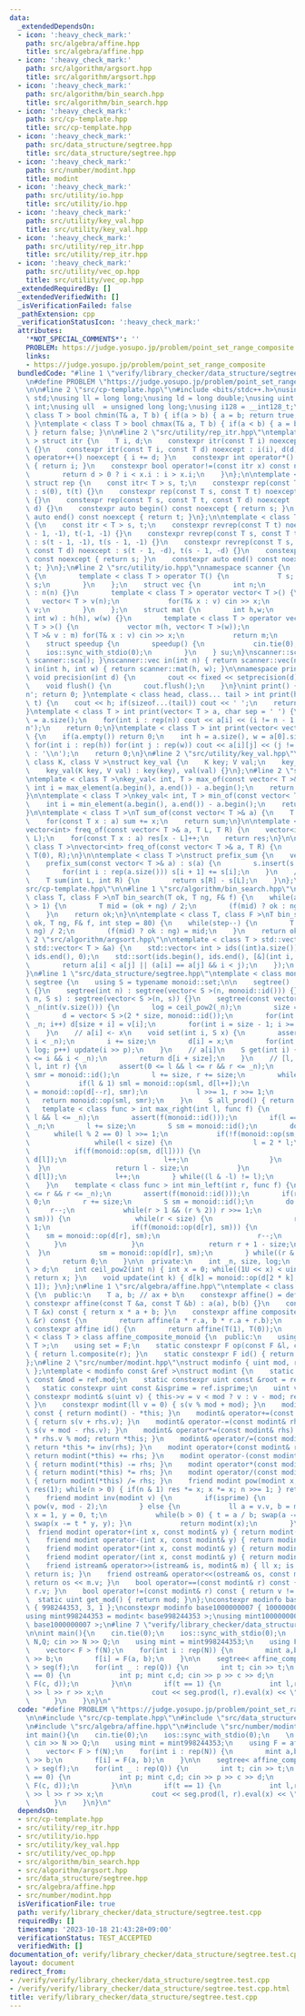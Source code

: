 ```yaml
---
data:
  _extendedDependsOn:
  - icon: ':heavy_check_mark:'
    path: src/algebra/affine.hpp
    title: src/algebra/affine.hpp
  - icon: ':heavy_check_mark:'
    path: src/algorithm/argsort.hpp
    title: src/algorithm/argsort.hpp
  - icon: ':heavy_check_mark:'
    path: src/algorithm/bin_search.hpp
    title: src/algorithm/bin_search.hpp
  - icon: ':heavy_check_mark:'
    path: src/cp-template.hpp
    title: src/cp-template.hpp
  - icon: ':heavy_check_mark:'
    path: src/data_structure/segtree.hpp
    title: src/data_structure/segtree.hpp
  - icon: ':heavy_check_mark:'
    path: src/number/modint.hpp
    title: modint
  - icon: ':heavy_check_mark:'
    path: src/utility/io.hpp
    title: src/utility/io.hpp
  - icon: ':heavy_check_mark:'
    path: src/utility/key_val.hpp
    title: src/utility/key_val.hpp
  - icon: ':heavy_check_mark:'
    path: src/utility/rep_itr.hpp
    title: src/utility/rep_itr.hpp
  - icon: ':heavy_check_mark:'
    path: src/utility/vec_op.hpp
    title: src/utility/vec_op.hpp
  _extendedRequiredBy: []
  _extendedVerifiedWith: []
  _isVerificationFailed: false
  _pathExtension: cpp
  _verificationStatusIcon: ':heavy_check_mark:'
  attributes:
    '*NOT_SPECIAL_COMMENTS*': ''
    PROBLEM: https://judge.yosupo.jp/problem/point_set_range_composite
    links:
    - https://judge.yosupo.jp/problem/point_set_range_composite
  bundledCode: "#line 1 \"verify/library_checker/data_structure/segtree.test.cpp\"\
    \n#define PROBLEM \"https://judge.yosupo.jp/problem/point_set_range_composite\"\
    \n\n#line 2 \"src/cp-template.hpp\"\n#include <bits/stdc++.h>\nusing namespace\
    \ std;\nusing ll = long long;\nusing ld = long double;\nusing uint = unsigned\
    \ int;\nusing ull  = unsigned long long;\nusing i128 = __int128_t;\ntemplate <\
    \ class T > bool chmin(T& a, T b) { if(a > b) { a = b; return true; } return false;\
    \ }\ntemplate < class T > bool chmax(T& a, T b) { if(a < b) { a = b; return true;\
    \ } return false; }\n\n#line 2 \"src/utility/rep_itr.hpp\"\ntemplate < class T\
    \ > struct itr {\n    T i, d;\n    constexpr itr(const T i) noexcept : i(i), d(1)\
    \ {}\n    constexpr itr(const T i, const T d) noexcept : i(i), d(d) {}\n    void\
    \ operator++() noexcept { i += d; }\n    constexpr int operator*() const noexcept\
    \ { return i; }\n    constexpr bool operator!=(const itr x) const noexcept {\n\
    \        return d > 0 ? i < x.i : i > x.i;\n    }\n};\n\ntemplate < class T >\
    \ struct rep {\n    const itr< T > s, t;\n    constexpr rep(const T t) noexcept\
    \ : s(0), t(t) {}\n    constexpr rep(const T s, const T t) noexcept : s(s), t(t)\
    \ {}\n    constexpr rep(const T s, const T t, const T d) noexcept : s(s, d), t(t,\
    \ d) {}\n    constexpr auto begin() const noexcept { return s; }\n    constexpr\
    \ auto end() const noexcept { return t; }\n};\n\ntemplate < class T > struct revrep\
    \ {\n    const itr < T > s, t;\n    constexpr revrep(const T t) noexcept : s(t\
    \ - 1, -1), t(-1, -1) {}\n    constexpr revrep(const T s, const T t) noexcept\
    \ : s(t - 1, -1), t(s - 1, -1) {}\n    constexpr revrep(const T s, const T t,\
    \ const T d) noexcept : s(t - 1, -d), t(s - 1, -d) {}\n    constexpr auto begin()\
    \ const noexcept { return s; }\n    constexpr auto end() const noexcept { return\
    \ t; }\n};\n#line 2 \"src/utility/io.hpp\"\nnamespace scanner {\n    struct sca\
    \ {\n        template < class T > operator T() {\n            T s; cin >> s; return\
    \ s;\n        }\n    };\n    struct vec {\n        int n;\n        vec(int n)\
    \ : n(n) {}\n        template < class T > operator vector< T >() {\n         \
    \   vector< T > v(n);\n            for(T& x : v) cin >> x;\n            return\
    \ v;\n        }\n    };\n    struct mat {\n        int h,w;\n        mat(int h,\
    \ int w) : h(h), w(w) {}\n        template < class T > operator vector< vector<\
    \ T > >() {\n            vector m(h, vector< T >(w));\n            for(vector<\
    \ T >& v : m) for(T& x : v) cin >> x;\n            return m;\n        }\n    };\n\
    \    struct speedup {\n        speedup() {\n            cin.tie(0);\n        \
    \    ios::sync_with_stdio(0);\n        }\n    } su;\n}\nscanner::sca in() { return\
    \ scanner::sca(); }\nscanner::vec in(int n) { return scanner::vec(n); }\nscanner::mat\
    \ in(int h, int w) { return scanner::mat(h, w); }\n\nnamespace printer {\n   \
    \ void precision(int d) {\n        cout << fixed << setprecision(d);\n    }\n\
    \    void flush() {\n        cout.flush();\n    }\n}\nint print() { cout << '\\\
    n'; return 0; }\ntemplate < class head, class... tail > int print(head&& h, tail&&...\
    \ t) {\n    cout << h; if(sizeof...(tail)) cout << ' ';\n    return print(forward<tail>(t)...);\n\
    }\ntemplate < class T > int print(vector< T > a, char sep = ' ') {\n    int n\
    \ = a.size();\n    for(int i : rep(n)) cout << a[i] << (i != n - 1 ? sep : '\\\
    n');\n    return 0;\n}\ntemplate < class T > int print(vector< vector< T > > a)\
    \ {\n    if(a.empty()) return 0;\n    int h = a.size(), w = a[0].size();\n   \
    \ for(int i : rep(h)) for(int j : rep(w)) cout << a[i][j] << (j != w - 1 ? ' '\
    \ : '\\n');\n    return 0;\n}\n#line 2 \"src/utility/key_val.hpp\"\ntemplate <\
    \ class K, class V >\nstruct key_val {\n    K key; V val;\n    key_val() {}\n\
    \    key_val(K key, V val) : key(key), val(val) {}\n};\n#line 2 \"src/utility/vec_op.hpp\"\
    \ntemplate < class T >\nkey_val< int, T > max_of(const vector< T >& a) {\n   \
    \ int i = max_element(a.begin(), a.end()) - a.begin();\n    return {i, a[i]};\n\
    }\n\ntemplate < class T >\nkey_val< int, T > min_of(const vector< T >& a) {\n\
    \    int i = min_element(a.begin(), a.end()) - a.begin();\n    return {i, a[i]};\n\
    }\n\ntemplate < class T >\nT sum_of(const vector< T >& a) {\n    T sum = 0;\n\
    \    for(const T x : a) sum += x;\n    return sum;\n}\n\ntemplate < class T >\n\
    vector<int> freq_of(const vector< T >& a, T L, T R) {\n    vector<int> res(R -\
    \ L);\n    for(const T x : a) res[x - L]++;\n    return res;\n}\n\ntemplate <\
    \ class T >\nvector<int> freq_of(const vector< T >& a, T R) {\n    return freq_of(a,\
    \ T(0), R);\n}\n\ntemplate < class T >\nstruct prefix_sum {\n    vector< T > s;\n\
    \    prefix_sum(const vector< T >& a) : s(a) {\n        s.insert(s.begin(), T(0));\n\
    \        for(int i : rep(a.size())) s[i + 1] += s[i];\n    }\n    // [L, R)\n\
    \    T sum(int L, int R) {\n        return s[R] - s[L];\n    }\n};\n#line 16 \"\
    src/cp-template.hpp\"\n\n#line 1 \"src/algorithm/bin_search.hpp\"\ntemplate <\
    \ class T, class F >\nT bin_search(T ok, T ng, F& f) {\n    while(abs(ok - ng)\
    \ > 1) {\n        T mid = (ok + ng) / 2;\n        (f(mid) ? ok : ng) = mid;\n\
    \    }\n    return ok;\n}\n\ntemplate < class T, class F >\nT bin_search_real(T\
    \ ok, T ng, F& f, int step = 80) {\n    while(step--) {\n        T mid = (ok +\
    \ ng) / 2;\n        (f(mid) ? ok : ng) = mid;\n    }\n    return ok;\n}\n#line\
    \ 2 \"src/algorithm/argsort.hpp\"\n\ntemplate < class T > std::vector< int > argsort(const\
    \ std::vector< T > &a) {\n    std::vector< int > ids((int)a.size());\n    std::iota(ids.begin(),\
    \ ids.end(), 0);\n    std::sort(ids.begin(), ids.end(), [&](int i, int j) {\n\
    \        return a[i] < a[j] || (a[i] == a[j] && i < j);\n    });\n    return ids;\n\
    }\n#line 1 \"src/data_structure/segtree.hpp\"\ntemplate < class monoid > struct\
    \ segtree {\n    using S = typename monoid::set;\n\n    segtree() : segtree(0)\
    \ {}\n    segtree(int n) : segtree(vector< S >(n, monoid::id())) {}\n    segtree(int\
    \ n, S s) : segtree(vector< S >(n, s)) {}\n    segtree(const vector< S >& v) :\
    \ _n(int(v.size())) {\n        log = ceil_pow2(_n);\n        size = 1 << log;\n\
    \        d = vector< S >(2 * size, monoid::id());\n        for(int i = 0; i <\
    \ _n; i++) d[size + i] = v[i];\n        for(int i = size - 1; i >= 1; i--) update(i);\n\
    \    }\n    // a[i] <- x\n    void set(int i, S x) {\n        assert(0 <= i &&\
    \ i < _n);\n        i += size;\n        d[i] = x;\n        for(int p = 1; p <=\
    \ log; p++) update(i >> p);\n    }\n    // a[i]\n    S get(int i) {\n        assert(0\
    \ <= i && i < _n);\n        return d[i + size];\n    }\n    // [l, r)\n    S prod(int\
    \ l, int r) {\n        assert(0 <= l && l <= r && r <= _n);\n        S sml = monoid::id(),\
    \ smr = monoid::id();\n        l += size, r += size;\n        while(l < r) {\n\
    \            if(l & 1) sml = monoid::op(sml, d[l++]);\n            if(r & 1) smr\
    \ = monoid::op(d[--r], smr);\n            l >>= 1, r >>= 1;\n        }\n     \
    \   return monoid::op(sml, smr);\n    }\n    S all_prod() { return d[1]; }\n \
    \   template < class func > int max_right(int l, func f) {\n        assert(0 <=\
    \ l && l <= _n);\n        assert(f(monoid::id()));\n        if(l == _n) return\
    \ _n;\n        l += size;\n        S sm = monoid::id();\n        do {\n      \
    \      while(l % 2 == 0) l >>= 1;\n            if(!f(monoid::op(sm, d[l]))) {\n\
    \                while(l < size) {\n                    l = 2 * l;\n         \
    \           if(f(monoid::op(sm, d[l]))) {\n                        sm = monoid::op(sm,\
    \ d[l]);\n                        l++;\n                    }\n              \
    \  }\n                return l - size;\n            }\n            sm = monoid::op(sm,\
    \ d[l]);\n            l++;\n        } while((l & -l) != l);\n        return _n;\n\
    \    }\n    template < class func > int min_left(int r, func f) {\n        assert(0\
    \ <= r && r <= _n);\n        assert(f(monoid::id()));\n        if(r == 0) return\
    \ 0;\n        r += size;\n        S sm = monoid::id();\n        do {\n       \
    \     r--;\n            while(r > 1 && (r % 2)) r >>= 1;\n            if(!f(monoid::op(d[r],\
    \ sm))) {\n                while(r < size) {\n                    r = 2 * r +\
    \ 1;\n                    if(f(monoid::op(d[r], sm))) {\n                    \
    \    sm = monoid::op(d[r], sm);\n                        r--;\n              \
    \      }\n                }\n                return r + 1 - size;\n          \
    \  }\n            sm = monoid::op(d[r], sm);\n        } while((r & -r) != r);\n\
    \        return 0;\n    }\n\n  private:\n    int _n, size, log;\n    vector< S\
    \ > d;\n    int ceil_pow2(int n) { int x = 0; while((1U << x) < uint(n)) x++;\
    \ return x; }\n    void update(int k) { d[k] = monoid::op(d[2 * k], d[2 * k +\
    \ 1]); }\n};\n#line 1 \"src/algebra/affine.hpp\"\ntemplate < class T > class affine\
    \ {\n  public:\n    T a, b; // ax + b\n    constexpr affine() = default;\n   \
    \ constexpr affine(const T &a, const T &b) : a(a), b(b) {}\n    constexpr T eval(const\
    \ T &x) const { return x * a + b; }\n    constexpr affine composite(const affine\
    \ &r) const {\n        return affine(a * r.a, b * r.a + r.b);\n    }\n    static\
    \ constexpr affine id() {\n        return affine(T(1), T(0));\n    }\n};\n\ntemplate\
    \ < class T > class affine_composite_monoid {\n  public:\n    using F = affine<\
    \ T >;\n    using set = F;\n    static constexpr F op(const F &l, const F &r)\
    \ { return l.composite(r); }\n    static constexpr F id() { return F::id(); }\n\
    };\n#line 2 \"src/number/modint.hpp\"\nstruct modinfo { uint mod, root, isprime;\
    \ };\ntemplate < modinfo const &ref >\nstruct modint {\n    static constexpr uint\
    \ const &mod = ref.mod;\n    static constexpr uint const &root = ref.root;\n \
    \   static constexpr uint const &isprime = ref.isprime;\n    uint v = 0;\n   \
    \ constexpr modint& s(uint v) { this->v = v < mod ? v : v - mod; return *this;\
    \ }\n    constexpr modint(ll v = 0) { s(v % mod + mod); }\n    modint operator-()\
    \ const { return modint() - *this; }\n    modint& operator+=(const modint& rhs)\
    \ { return s(v + rhs.v); }\n    modint& operator-=(const modint& rhs) { return\
    \ s(v + mod - rhs.v); }\n    modint& operator*=(const modint& rhs) { v = ull(v)\
    \ * rhs.v % mod; return *this; }\n    modint& operator/=(const modint& rhs) {\
    \ return *this *= inv(rhs); }\n    modint operator+(const modint& rhs) const {\
    \ return modint(*this) += rhs; }\n    modint operator-(const modint& rhs) const\
    \ { return modint(*this) -= rhs; }\n    modint operator*(const modint& rhs) const\
    \ { return modint(*this) *= rhs; }\n    modint operator/(const modint& rhs) const\
    \ { return modint(*this) /= rhs; }\n    friend modint pow(modint x, ll n) { modint\
    \ res(1); while(n > 0) { if(n & 1) res *= x; x *= x; n >>= 1; } return res; }\n\
    \    friend modint inv(modint v) {\n        if(isprime) {\n            return\
    \ pow(v, mod - 2);\n        } else {\n            ll a = v.v, b = modint::mod,\
    \ x = 1, y = 0, t;\n            while(b > 0) { t = a / b; swap(a -= t * b, b);\
    \ swap(x -= t * y, y); }\n            return modint(x);\n        }\n    }\n  \
    \  friend modint operator+(int x, const modint& y) { return modint(x) + y; }\n\
    \    friend modint operator-(int x, const modint& y) { return modint(x) - y; }\n\
    \    friend modint operator*(int x, const modint& y) { return modint(x) * y; }\n\
    \    friend modint operator/(int x, const modint& y) { return modint(x) / y; }\n\
    \    friend istream& operator>>(istream& is, modint& m) { ll x; is >> x; m = modint(x);\
    \ return is; }\n    friend ostream& operator<<(ostream& os, const modint& m) {\
    \ return os << m.v; }\n    bool operator==(const modint& r) const { return v ==\
    \ r.v; }\n    bool operator!=(const modint& r) const { return v != r.v; }\n  \
    \  static uint get_mod() { return mod; }\n};\nconstexpr modinfo base998244353\
    \ { 998244353, 3, 1 };\nconstexpr modinfo base1000000007 { 1000000007, 0, 1 };\n\
    using mint998244353 = modint< base998244353 >;\nusing mint1000000007 = modint<\
    \ base1000000007 >;\n#line 7 \"verify/library_checker/data_structure/segtree.test.cpp\"\
    \n\nint main(){\n    cin.tie(0);\n    ios::sync_with_stdio(0);\n    \n    int\
    \ N,Q; cin >> N >> Q;\n    using mint = mint998244353;\n    using F = affine<mint>;\n\
    \    vector< F > f(N);\n    for(int i : rep(N)) {\n        mint a,b; cin >> a\
    \ >> b;\n        f[i] = F(a, b);\n    }\n\n    segtree< affine_composite_monoid<mint>\
    \ > seg(f);\n    for(int _ : rep(Q)) {\n        int t; cin >> t;\n        if(t\
    \ == 0) {\n            int p; mint c,d; cin >> p >> c >> d;\n            seg.set(p,\
    \ F(c, d));\n        }\n\n        if(t == 1) {\n            int l,r; mint x; cin\
    \ >> l >> r >> x;\n            cout << seg.prod(l, r).eval(x) << \"\\n\";\n  \
    \      }\n    }\n}\n"
  code: "#define PROBLEM \"https://judge.yosupo.jp/problem/point_set_range_composite\"\
    \n\n#include \"src/cp-template.hpp\"\n#include \"src/data_structure/segtree.hpp\"\
    \n#include \"src/algebra/affine.hpp\"\n#include \"src/number/modint.hpp\"\n\n\
    int main(){\n    cin.tie(0);\n    ios::sync_with_stdio(0);\n    \n    int N,Q;\
    \ cin >> N >> Q;\n    using mint = mint998244353;\n    using F = affine<mint>;\n\
    \    vector< F > f(N);\n    for(int i : rep(N)) {\n        mint a,b; cin >> a\
    \ >> b;\n        f[i] = F(a, b);\n    }\n\n    segtree< affine_composite_monoid<mint>\
    \ > seg(f);\n    for(int _ : rep(Q)) {\n        int t; cin >> t;\n        if(t\
    \ == 0) {\n            int p; mint c,d; cin >> p >> c >> d;\n            seg.set(p,\
    \ F(c, d));\n        }\n\n        if(t == 1) {\n            int l,r; mint x; cin\
    \ >> l >> r >> x;\n            cout << seg.prod(l, r).eval(x) << \"\\n\";\n  \
    \      }\n    }\n}\n"
  dependsOn:
  - src/cp-template.hpp
  - src/utility/rep_itr.hpp
  - src/utility/io.hpp
  - src/utility/key_val.hpp
  - src/utility/vec_op.hpp
  - src/algorithm/bin_search.hpp
  - src/algorithm/argsort.hpp
  - src/data_structure/segtree.hpp
  - src/algebra/affine.hpp
  - src/number/modint.hpp
  isVerificationFile: true
  path: verify/library_checker/data_structure/segtree.test.cpp
  requiredBy: []
  timestamp: '2023-10-18 21:43:28+09:00'
  verificationStatus: TEST_ACCEPTED
  verifiedWith: []
documentation_of: verify/library_checker/data_structure/segtree.test.cpp
layout: document
redirect_from:
- /verify/verify/library_checker/data_structure/segtree.test.cpp
- /verify/verify/library_checker/data_structure/segtree.test.cpp.html
title: verify/library_checker/data_structure/segtree.test.cpp
---
```

